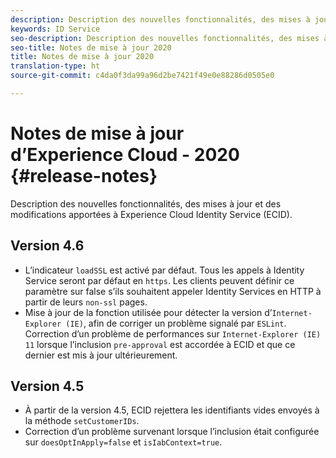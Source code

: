 ```yaml
---
description: Description des nouvelles fonctionnalités, des mises à jour et des modifications apportées au service Experience Cloud Identity.
keywords: ID Service
seo-description: Description des nouvelles fonctionnalités, des mises à jour et des modifications apportées au service Experience Cloud Identity.
seo-title: Notes de mise à jour 2020
title: Notes de mise à jour 2020
translation-type: ht
source-git-commit: c4da0f3da99a96d2be7421f49e0e88286d0505e0

---
```



# Notes de mise à jour d’Experience Cloud - 2020 {#release-notes}

Description des nouvelles fonctionnalités, des mises à jour et des modifications apportées à Experience Cloud Identity Service (ECID).

## Version 4.6

* L’indicateur `loadSSL` est activé par défaut. Tous les appels à Identity Service seront par défaut en `https`.  Les clients peuvent définir ce paramètre sur false s’ils souhaitent appeler Identity Services en HTTP à partir de leurs `non-ssl` pages.
* Mise à jour de la fonction utilisée pour détecter la version d’`Internet-Explorer (IE)`, afin de corriger un problème signalé par `ESLint`.
Correction d’un problème de performances sur `Internet-Explorer (IE) 11` lorsque l’inclusion `pre-approval` est accordée à ECID et que ce dernier est mis à jour ultérieurement.

## Version 4.5

* À partir de la version 4.5, ECID rejettera les identifiants vides envoyés à la méthode `setCustomerIDs`.
* Correction d’un problème survenant lorsque l’inclusion était configurée sur `doesOptInApply=false` et `isIabContext=true`.
